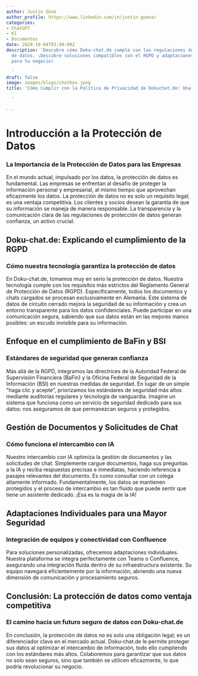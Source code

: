 ```yaml
---
author: Justin Güse
author_profile: https://www.linkedin.com/in/justin-guese/
categories:
- ChatGPT
- KI
- Documentos
date: 2020-10-04T03:49:00Z
description: 'Descubre cómo Doku-chat.de cumple con las regulaciones de protección
  de datos. ¡Descubre soluciones compatibles con el RGPD y adaptaciones personalizadas
  para tu negocio!

  '
draft: false
image: images/blogs/chatbox.jpeg
title: 'Cómo Cumplir con la Política de Privacidad de Dokuchat.de: Una Guía para Empresas

  '

---
```

# Introducción a la Protección de Datos

### La Importancia de la Protección de Datos para las Empresas

En el mundo actual, impulsado por los datos, la protección de datos es fundamental. Las empresas se enfrentan al desafío de proteger la información personal y empresarial, al mismo tiempo que aprovechan eficazmente los datos. La protección de datos no es solo un requisito legal; es una ventaja competitiva. Los clientes y socios desean la garantía de que su información se maneja de manera responsable. La transparencia y la comunicación clara de las regulaciones de protección de datos generan confianza, un activo crucial.

## Doku-chat.de: Explicando el cumplimiento de la RGPD

### Cómo nuestra tecnología garantiza la protección de datos

En Doku-chat.de, tomamos muy en serio la protección de datos. Nuestra tecnología cumple con los requisitos más estrictos del Reglamento General de Protección de Datos (RGPD). Específicamente, todos los documentos y chats cargados se procesan exclusivamente en Alemania. Este sistema de datos de circuito cerrado mejora la seguridad de su información y crea un entorno transparente para los datos confidenciales. Puede participar en una comunicación segura, sabiendo que sus datos están en las mejores manos posibles: un escudo invisible para su información.

## Enfoque en el cumplimiento de BaFin y BSI

### Estándares de seguridad que generan confianza

Más allá de la RGPD, integramos las directrices de la Autoridad Federal de Supervisión Financiera (BaFin) y la Oficina Federal de Seguridad de la Información (BSI) en nuestras medidas de seguridad. En lugar de un simple "haga clic y acepte", priorizamos los estándares de seguridad más altos mediante auditorías regulares y tecnología de vanguardia. Imagine un sistema que funciona como un servicio de seguridad dedicado para sus datos: nos aseguramos de que permanezcan seguros y protegidos.

## Gestión de Documentos y Solicitudes de Chat

### Cómo funciona el intercambio con IA

Nuestro intercambio con IA optimiza la gestión de documentos y las solicitudes de chat. Simplemente cargue documentos, haga sus preguntas a la IA y reciba respuestas precisas e inmediatas, haciendo referencia a pasajes relevantes del documento. Es como consultar con un colega altamente informado. Fundamentalmente, los datos se mantienen protegidos y el proceso de intercambio es tan fluido que puede sentir que tiene un asistente dedicado. ¡Esa es la magia de la IA!

## Adaptaciones Individuales para una Mayor Seguridad

### Integración de equipos y conectividad con Confluence

Para soluciones personalizadas, ofrecemos adaptaciones individuales. Nuestra plataforma se integra perfectamente con Teams o Confluence, asegurando una integración fluida dentro de su infraestructura existente. Su equipo navegará eficientemente por la información, abriendo una nueva dimensión de comunicación y procesamiento seguros.


## Conclusión: La protección de datos como ventaja competitiva

### El camino hacia un futuro seguro de datos con Doku-chat.de

En conclusión, la protección de datos no es solo una obligación legal; es un diferenciador clave en el mercado actual. Doku-chat.de le permite proteger sus datos al optimizar el intercambio de información, todo ello cumpliendo con los estándares más altos. Colaboremos para garantizar que sus datos no solo sean seguros, sino que también se utilicen eficazmente, lo que podría revolucionar su negocio.
